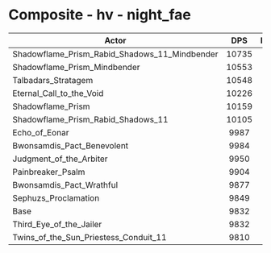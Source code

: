 # Composite - hv - night_fae
| Actor | DPS | Increase |
|---|:---:|:---:|
|Shadowflame_Prism_Rabid_Shadows_11_Mindbender|10735|9.18%|
|Shadowflame_Prism_Mindbender|10553|7.33%|
|Talbadars_Stratagem|10548|7.28%|
|Eternal_Call_to_the_Void|10226|4.00%|
|Shadowflame_Prism|10159|3.32%|
|Shadowflame_Prism_Rabid_Shadows_11|10105|2.77%|
|Echo_of_Eonar|9987|1.57%|
|Bwonsamdis_Pact_Benevolent|9984|1.54%|
|Judgment_of_the_Arbiter|9950|1.20%|
|Painbreaker_Psalm|9904|0.73%|
|Bwonsamdis_Pact_Wrathful|9877|0.45%|
|Sephuzs_Proclamation|9849|0.16%|
|Base|9832|0.00%|
|Third_Eye_of_the_Jailer|9832|-0.01%|
|Twins_of_the_Sun_Priestess_Conduit_11|9810|-0.23%|
